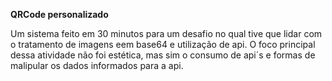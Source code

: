 **QRCode personalizado**

Um sistema feito em 30 minutos para um desafio no qual tive que lidar com o tratamento de imagens eem base64 e utilização de api.
O foco principal dessa atividade não foi estética, mas sim o consumo de api´s e formas de malipular os dados informados para a api.
